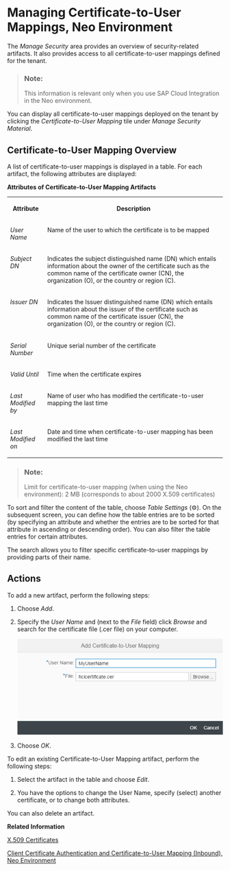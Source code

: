 <!-- loio88ea2e5336d445f783c194c8d2780d35 -->

<link rel="stylesheet" type="text/css" href="../css/sap-icons.css"/>

# Managing Certificate-to-User Mappings, Neo Environment

The *Manage Security* area provides an overview of security-related artifacts. It also provides access to all certificate-to-user mappings defined for the tenant.

> ### Note:  
> This information is relevant only when you use SAP Cloud Integration in the Neo environment.

You can display all certificate-to-user mappings deployed on the tenant by clicking the *Certificate-to-User Mapping* tile under *Manage Security Material*.



## Certificate-to-User Mapping Overview

A list of certificate-to-user mappings is displayed in a table. For each artifact, the following attributes are displayed:

**Attributes of Certificate-to-User Mapping Artifacts**


<table>
<tr>
<th valign="top">

Attribute

</th>
<th valign="top">

Description

</th>
</tr>
<tr>
<td valign="top">

*User Name* 

</td>
<td valign="top">

Name of the user to which the certificate is to be mapped

</td>
</tr>
<tr>
<td valign="top">

*Subject DN* 

</td>
<td valign="top">

Indicates the subject distinguished name \(DN\) which entails information about the owner of the certificate such as the common name of the certificate owner \(CN\), the organization \(O\), or the country or region \(C\).

</td>
</tr>
<tr>
<td valign="top">

*Issuer DN* 

</td>
<td valign="top">

Indicates the Issuer distinguished name \(DN\) which entails information about the issuer of the certificate such as common name of the certificate issuer \(CN\), the organization \(O\), or the country or region \(C\).

</td>
</tr>
<tr>
<td valign="top">

*Serial Number* 

</td>
<td valign="top">

Unique serial number of the certificate

</td>
</tr>
<tr>
<td valign="top">

*Valid Until* 

</td>
<td valign="top">

Time when the certificate expires

</td>
</tr>
<tr>
<td valign="top">

*Last Modified by* 

</td>
<td valign="top">

Name of user who has modified the certificate-to-user mapping the last time

</td>
</tr>
<tr>
<td valign="top">

*Last Modified on* 

</td>
<td valign="top">

Date and time when certificate-to-user mapping has been modified the last time

</td>
</tr>
</table>

> ### Note:  
> Limit for certificate-to-user mapping \(when using the Neo environment\): 2 MB \(corresponds to about 2000 X.509 certificates\)

To sort and filter the content of the table, choose *Table Settings* \(:gear:\). On the subsequent screen, you can define how the table entries are to be sorted \(by specifying an attribute and whether the entries are to be sorted for that attribute in ascending or descending order\). You can also filter the table entries for certain attributes.

The search allows you to filter specific certificate-to-user mappings by providing parts of their name.



## Actions

To add a new artifact, perform the following steps:

1.  Choose *Add*.

2.  Specify the *User Name* and \(next to the *File* field\) click *Browse* and search for the certificate file \(.cer file\) on your computer.

    ![](images/Certificate-to-User_Mapping_a3fa31e.png)

3.  Choose *OK*.


To edit an existing Certificate-to-User Mapping artifact, perform the following steps:

1.  Select the artifact in the table and choose *Edit*.

2.  You have the options to change the User Name, specify \(select\) another certificate, or to change both attributes.


You can also delete an artifact.

**Related Information**  


[X.509 Certificates](../ConnectionSetup/x-509-certificates-8d38a83.md "X.509 certificates (that comply with the X.509 standard) are used for transport-level security TLS and for message-level security using PKCS#7, WS-Security, and XML Digital Signature.")

[Client Certificate Authentication and Certificate-to-User Mapping \(Inbound\), Neo Environment](../ConnectionSetup/client-certificate-authentication-and-certificate-to-user-mapping-inbound-neo-environment-4b5afdd.md "This option includes an authentication step based on a digital client certificate and the mapping of the certificate to a user.")

